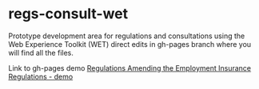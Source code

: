 # regs-consult-wet
Prototype development area for regulations and consultations using the Web Experience Toolkit (WET)
direct edits in gh-pages branch where you will find all the files.

Link to gh-pages demo
[Regulations Amending the Employment Insurance Regulations - demo](http://canada-ca.github.io/regs-consult-wet/consultation/reg2-en.html)
